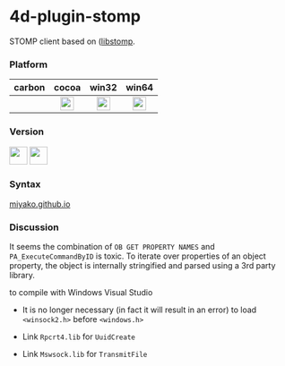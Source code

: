 # 4d-plugin-stomp
STOMP client based on ([libstomp](https://github.com/a3linux/libstomp).

### Platform

| carbon | cocoa | win32 | win64 |
|:------:|:-----:|:---------:|:---------:|
||<img src="https://cloud.githubusercontent.com/assets/1725068/22371562/1b091f0a-e4db-11e6-8458-8653954a7cce.png" width="24" height="24" /> |<img src="https://cloud.githubusercontent.com/assets/1725068/22371562/1b091f0a-e4db-11e6-8458-8653954a7cce.png" width="24" height="24" /> |<img src="https://cloud.githubusercontent.com/assets/1725068/22371562/1b091f0a-e4db-11e6-8458-8653954a7cce.png" width="24" height="24" /> 

### Version

<img width="32" height="32" src="https://user-images.githubusercontent.com/1725068/73986501-15964580-4981-11ea-9ac1-73c5cee50aae.png"> <img src="https://user-images.githubusercontent.com/1725068/73987971-db2ea780-4984-11ea-8ada-e25fb9c3cf4e.png" width="32" height="32" />

### Syntax

[miyako.github.io](https://miyako.github.io/2019/07/07/4d-plugin-stomp.html)

### Discussion

It seems the combination of ``OB GET PROPERTY NAMES`` and ``PA_ExecuteCommandByID`` is toxic. To iterate over properties of an object property, the object is internally stringified and parsed using a 3rd party library.

to compile with Windows Visual Studio

* It is no longer necessary (in fact it will result in an error) to load ``<winsock2.h>`` before ``<windows.h>``

* Link ``Rpcrt4.lib`` for ``UuidCreate``

* Link ``Mswsock.lib`` for ``TransmitFile``
